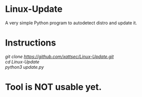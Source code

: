 # Linux-Update
A very simple Python program to autodetect distro and update it.

# Instructions
*git clone https://github.com/xattsec/Linux-Update.git* <br />
*cd Linux-Update* <br />
*python3 update.py* <br />

# Tool is NOT usable yet.
